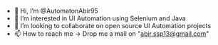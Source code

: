 - 👋 Hi, I’m @AutomatonAbir95
- 👀 I’m interested in UI Automation using Selenium and Java
- 💞️ I’m looking to collaborate on open source UI Automation projects
- 📫 How to reach me -> Drop me a mail on "abir.ssp13@gmail.com"

<!---
AutomatonAbir95/AutomatonAbir95 is a ✨ special ✨ repository because its `README.md` (this file) appears on your GitHub profile.
You can click the Preview link to take a look at your changes.
--->
